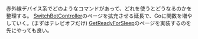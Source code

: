 赤外線デバイス系でどのようなコマンドがあって、どれを使うとどうなるのかを整理する。
[SwitchBotController](frontend/src/pages/SwitchBotController)のページを拡充させる延長で、Goに関数を増やしていく。(まずはテレビオフだけ)
[GetReadyForSleep](frontend/src/pages/GetReadyForSleep)のページを実装するのを先にやっても良い。